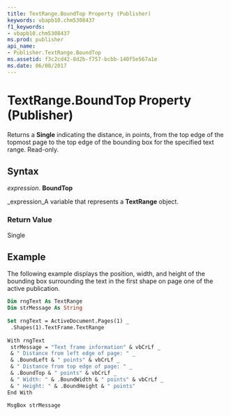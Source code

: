 ```yaml
---
title: TextRange.BoundTop Property (Publisher)
keywords: vbapb10.chm5308437
f1_keywords:
- vbapb10.chm5308437
ms.prod: publisher
api_name:
- Publisher.TextRange.BoundTop
ms.assetid: f3c2cd42-8d2b-f757-bcbb-140f5e567a1e
ms.date: 06/08/2017
---
```



# TextRange.BoundTop Property (Publisher)

Returns a  **Single** indicating the distance, in points, from the top edge of the topmost page to the top edge of the bounding box for the specified text range. Read-only.


## Syntax

 _expression_. **BoundTop**

 _expression_A variable that represents a  **TextRange** object.


### Return Value

Single


## Example

The following example displays the position, width, and height of the bounding box surrounding the text in the first shape on page one of the active publication.


```vb
Dim rngText As TextRange 
Dim strMessage As String 
 
Set rngText = ActiveDocument.Pages(1) _ 
 .Shapes(1).TextFrame.TextRange 
 
With rngText 
 strMessage = "Text frame information" & vbCrLf _ 
 & " Distance from left edge of page: " _ 
 & .BoundLeft & " points" & vbCrLf _ 
 & " Distance from top edge of page: " _ 
 & .BoundTop & " points" & vbCrLf _ 
 & " Width: " & .BoundWidth & " points" & vbCrLf _ 
 & " Height: " & .BoundHeight & " points" 
End With 
 
MsgBox strMessage
```


